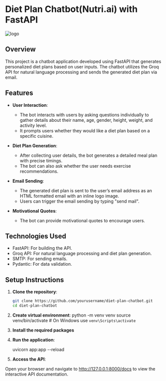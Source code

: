 # Diet Plan Chatbot(Nutri.ai) with FastAPI
![logo](https://github.com/user-attachments/assets/5818ea7f-63a8-46cd-974b-646c72258c4e)
## Overview

This project is a chatbot application developed using FastAPI that generates personalized diet plans based on user inputs. The chatbot utilizes the Groq API for natural language processing and sends the generated diet plan via email.

## Features

- **User Interaction**: 
  - The bot interacts with users by asking questions individually to gather details about their name, age, gender, height, weight, and activity level.
  - It prompts users whether they would like a diet plan based on a specific cuisine.

- **Diet Plan Generation**: 
  - After collecting user details, the bot generates a detailed meal plan with precise timings.
  - The bot can also ask whether the user needs exercise recommendations.

- **Email Sending**: 
  - The generated diet plan is sent to the user’s email address as an HTML formatted email with an inline logo image.
  - Users can trigger the email sending by typing "send mail".

- **Motivational Quotes**: 
  - The bot can provide motivational quotes to encourage users.

## Technologies Used

- FastAPI: For building the API.
- Groq API: For natural language processing and diet plan generation.
- SMTP: For sending emails.
- Pydantic: For data validation.

## Setup Instructions

1. **Clone the repository**:
   ```bash
   git clone https://github.com/yourusername/diet-plan-chatbot.git
   cd diet-plan-chatbot

2. **Create virtual environment**:
   python -m venv venv
   source venv/bin/activate  # On Windows use `venv\Scripts\activate`
3. **Install the required packages**
   
4. **Run the application**:

   uvicorn app:app --reload

6. **Access the API**:

  Open your browser and navigate to http://127.0.0.1:8000/docs to view the interactive API documentation.



